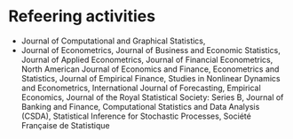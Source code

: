 # Refeering activities

* Journal of Computational and Graphical Statistics, 
* Journal of Econometrics, 
Journal of Business and Economic Statistics, 
Journal of Applied Econometrics, 
Journal of Financial Econometrics, 
North American Journal of Economics and Finance, 
Econometrics and Statistics, 
Journal of Empirical Finance, 
Studies in Nonlinear Dynamics and Econometrics,
International Journal of Forecasting, 
Empirical Economics, Journal of the Royal Statistical Society: Series B, 
Journal of Banking and Finance, Computational Statistics and Data Analysis (CSDA), 
Statistical Inference for Stochastic Processes,
Société Française de Statistique
